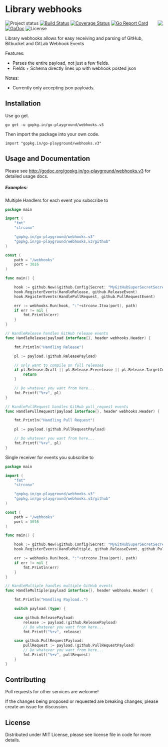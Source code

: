 Library webhooks
================
<img align="right" src="https://raw.githubusercontent.com/go-playground/webhooks/v3/logo.png">![Project status](https://img.shields.io/badge/version-3.12.0-green.svg)
[![Build Status](https://travis-ci.org/go-playground/webhooks.svg?branch=v3)](https://travis-ci.org/go-playground/webhooks)
[![Coverage Status](https://coveralls.io/repos/go-playground/webhooks/badge.svg?branch=v3&service=github)](https://coveralls.io/github/go-playground/webhooks?branch=v3)
[![Go Report Card](https://goreportcard.com/badge/go-playground/webhooks)](https://goreportcard.com/report/go-playground/webhooks)
[![GoDoc](https://godoc.org/gopkg.in/go-playground/webhooks.v3?status.svg)](https://godoc.org/gopkg.in/go-playground/webhooks.v3)
![License](https://img.shields.io/dub/l/vibe-d.svg)

Library webhooks allows for easy receiving and parsing of GitHub, Bitbucket and GitLab Webhook Events

Features:

* Parses the entire payload, not just a few fields.
* Fields + Schema directly lines up with webhook posted json

Notes:

* Currently only accepting json payloads.

Installation
------------

Use go get.

```shell
go get -u gopkg.in/go-playground/webhooks.v3
```

Then import the package into your own code.

	import "gopkg.in/go-playground/webhooks.v3"

Usage and Documentation
------

Please see http://godoc.org/gopkg.in/go-playground/webhooks.v3 for detailed usage docs.

##### Examples:

Multiple Handlers for each event you subscribe to
```go
package main

import (
	"fmt"
	"strconv"

	"gopkg.in/go-playground/webhooks.v3"
	"gopkg.in/go-playground/webhooks.v3/github"
)

const (
	path = "/webhooks"
	port = 3016
)

func main() {

	hook := github.New(&github.Config{Secret: "MyGitHubSuperSecretSecrect...?"})
	hook.RegisterEvents(HandleRelease, github.ReleaseEvent)
	hook.RegisterEvents(HandlePullRequest, github.PullRequestEvent)

	err := webhooks.Run(hook, ":"+strconv.Itoa(port), path)
	if err != nil {
		fmt.Println(err)
	}
}

// HandleRelease handles GitHub release events
func HandleRelease(payload interface{}, header webhooks.Header) {

	fmt.Println("Handling Release")

	pl := payload.(github.ReleasePayload)

	// only want to compile on full releases
	if pl.Release.Draft || pl.Release.Prerelease || pl.Release.TargetCommitish != "master" {
		return
	}

	// Do whatever you want from here...
	fmt.Printf("%+v", pl)
}

// HandlePullRequest handles GitHub pull_request events
func HandlePullRequest(payload interface{}, header webhooks.Header) {

	fmt.Println("Handling Pull Request")

	pl := payload.(github.PullRequestPayload)

	// Do whatever you want from here...
	fmt.Printf("%+v", pl)
}
```

Single receiver for events you subscribe to
```go
package main

import (
	"fmt"
	"strconv"

	"gopkg.in/go-playground/webhooks.v3"
	"gopkg.in/go-playground/webhooks.v3/github"
)

const (
	path = "/webhooks"
	port = 3016
)

func main() {

	hook := github.New(&github.Config{Secret: "MyGitHubSuperSecretSecrect...?"})
	hook.RegisterEvents(HandleMultiple, github.ReleaseEvent, github.PullRequestEvent) // Add as many as you want

	err := webhooks.Run(hook, ":"+strconv.Itoa(port), path)
	if err != nil {
		fmt.Println(err)
	}
}

// HandleMultiple handles multiple GitHub events
func HandleMultiple(payload interface{}, header webhooks.Header) {

	fmt.Println("Handling Payload..")

	switch payload.(type) {

	case github.ReleasePayload:
		release := payload.(github.ReleasePayload)
		// Do whatever you want from here...
		fmt.Printf("%+v", release)

	case github.PullRequestPayload:
		pullRequest := payload.(github.PullRequestPayload)
		// Do whatever you want from here...
		fmt.Printf("%+v", pullRequest)
	}
}
```

Contributing
------

Pull requests for other services are welcome!

If the changes being proposed or requested are breaking changes, please create an issue for discussion.

License
------
Distributed under MIT License, please see license file in code for more details.
